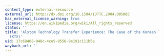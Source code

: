```yaml
---
content_type: external-resource
external_url: http://dx.doi.org/10.1504/IJTTC.2004.005085
has_external_license_warning: true
license: https://en.wikipedia.org/wiki/All_rights_reserved
status: ''
title: 'Alstom Technology Transfer Experience: The Case of the Korean Train Express
  (KTX)'
uid: 17c68408-948c-4ce9-9556-9e191c111b5e
wayback_url: ''
---
```

